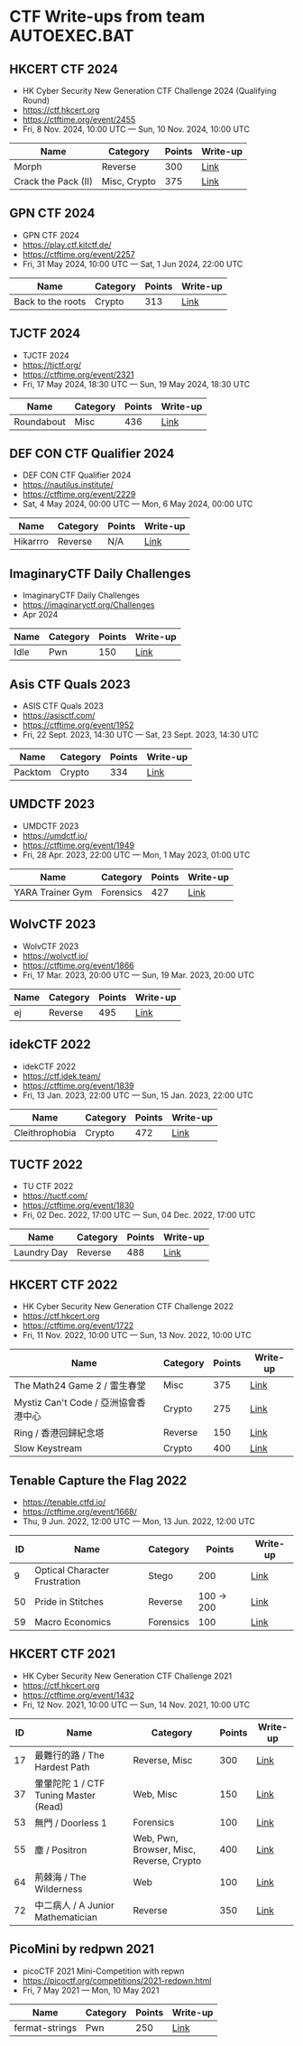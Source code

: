 # CTF Write-ups from team AUTOEXEC.BAT

## HKCERT CTF 2024

- HK Cyber Security New Generation CTF Challenge 2024 (Qualifying Round)
- https://ctf.hkcert.org
- https://ctftime.org/event/2455
- Fri, 8 Nov. 2024, 10:00 UTC — Sun, 10 Nov. 2024, 10:00 UTC

| Name | Category | Points | Write-up |
| --- | --- | --- | --- |
| Morph | Reverse | 300 | [Link](hkcertctf2024/morph/) |
| Crack the Pack (II) | Misc, Crypto | 375 | [Link](hkcertctf2024/crack-the-pack-2/) |

## GPN CTF 2024

- GPN CTF 2024
- https://play.ctf.kitctf.de/
- https://ctftime.org/event/2257
- Fri, 31 May 2024, 10:00 UTC — Sat, 1 Jun 2024, 22:00 UTC

| Name | Category | Points | Write-up |
| --- | --- | --- | --- |
| Back to the roots | Crypto | 313 | [Link](gpnctf2024/back-to-the-roots/) |

## TJCTF 2024

- TJCTF 2024
- https://tjctf.org/
- https://ctftime.org/event/2321
- Fri, 17 May 2024, 18:30 UTC — Sun, 19 May 2024, 18:30 UTC

| Name | Category | Points | Write-up |
| --- | --- | --- | --- |
| Roundabout | Misc | 436 | [Link](tjctf2024/roundabout/) |

## DEF CON CTF Qualifier 2024

- DEF CON CTF Qualifier 2024
- https://nautilus.institute/
- https://ctftime.org/event/2229
- Sat, 4 May 2024, 00:00 UTC — Mon, 6 May 2024, 00:00 UTC

| Name | Category | Points | Write-up |
| --- | --- | --- | --- |
| Hikarrro | Reverse | N/A | [Link](defconctf2024quals/hikarrro/) |

## ImaginaryCTF Daily Challenges

- ImaginaryCTF Daily Challenges
- https://imaginaryctf.org/Challenges
- Apr 2024

| Name | Category | Points | Write-up |
| --- | --- | --- | --- |
| Idle | Pwn | 150 | [Link](imaginaryctf-daily-challenges/idle/) |

## Asis CTF Quals 2023

- ASIS CTF Quals 2023
- https://asisctf.com/
- https://ctftime.org/event/1952
- Fri, 22 Sept. 2023, 14:30 UTC — Sat, 23 Sept. 2023, 14:30 UTC

| Name | Category | Points | Write-up |
| --- | --- | --- | --- |
| Packtom | Crypto | 334 | [Link](asisctfquals2023/packtom/) |

## UMDCTF 2023

- UMDCTF 2023
- https://umdctf.io/
- https://ctftime.org/event/1949
- Fri, 28 Apr. 2023, 22:00 UTC — Mon, 1 May 2023, 01:00 UTC

| Name | Category | Points | Write-up |
| --- | --- | --- | --- |
| YARA Trainer Gym | Forensics | 427 | [Link](umdctf2023/yara-trainer-gym/) |

## WolvCTF 2023

- WolvCTF 2023
- https://wolvctf.io/
- https://ctftime.org/event/1866
- Fri, 17 Mar. 2023, 20:00 UTC — Sun, 19 Mar. 2023, 20:00 UTC

| Name | Category | Points | Write-up |
| --- | --- | --- | --- |
| ej | Reverse | 495 | [Link](wolvctf2023/ej/) |

## idekCTF 2022

- idekCTF 2022
- https://ctf.idek.team/
- https://ctftime.org/event/1839
- Fri, 13 Jan. 2023, 22:00 UTC — Sun, 15 Jan. 2023, 22:00 UTC

| Name | Category | Points | Write-up |
| --- | --- | --- | --- |
| Cleithrophobia | Crypto | 472 | [Link](idek2022/cleithrophobia/) |

## TUCTF 2022

- TU CTF 2022
- https://tuctf.com/
- https://ctftime.org/event/1830
- Fri, 02 Dec. 2022, 17:00 UTC — Sun, 04 Dec. 2022, 17:00 UTC

| Name | Category | Points | Write-up |
| --- | --- | --- | --- |
| Laundry Day | Reverse | 488 | [Link](tuctf2022/laundry-day/) |

## HKCERT CTF 2022

- HK Cyber Security New Generation CTF Challenge 2022
- https://ctf.hkcert.org
- https://ctftime.org/event/1722
- Fri, 11 Nov. 2022, 10:00 UTC — Sun, 13 Nov. 2022, 10:00 UTC

| Name | Category | Points | Write-up |
| --- | --- | --- | --- |
| The Math24 Game 2 / 雷生春堂 | Misc | 375 | [Link](hkcertctf2022/the-math24-game-2/) |
| Mystiz Can't Code / 亞洲協會香港中心 | Crypto | 275 | [Link](hkcertctf2022/mystiz-cant-code/) |
| Ring / 香港回歸紀念塔 | Reverse | 150 | [Link](hkcertctf2022/ring/) |
| Slow Keystream | Crypto | 400 | [Link](hkcertctf2022/slow-keystream/) |

## Tenable Capture the Flag 2022

- https://tenable.ctfd.io/
- https://ctftime.org/event/1668/
- Thu, 9 Jun. 2022, 12:00 UTC — Mon, 13 Jun. 2022, 12:00 UTC

| ID | Name | Category | Points | Write-up |
| --- | --- | --- | --- | --- |
| 9 | Optical Character Frustration | Stego | 200 | [Link](tenable2022/9-optical-character-frustration/) |
| 50 | Pride in Stitches | Reverse | 100 -> 200 | [Link](tenable2022/50-pride-in-stitches/) |
| 59 | Macro Economics | Forensics | 100 | [Link](tenable2022/59-macro-economics/) |

## HKCERT CTF 2021

- HK Cyber Security New Generation CTF Challenge 2021
- https://ctf.hkcert.org
- https://ctftime.org/event/1432
- Fri, 12 Nov. 2021, 10:00 UTC — Sun, 14 Nov. 2021, 10:00 UTC

| ID | Name | Category | Points | Write-up |
| --- | --- | --- | --- | --- |
| 17 | 最難行的路 / The Hardest Path | Reverse, Misc | 300 | [Link](hkcertctf2021/17-the-hardest-path/) |
| 37 | 暈暈陀陀 1 / CTF Tuning Master (Read) | Web, Misc | 150 | [Link](hkcertctf2021/37-ctf-tuning-master-read/) |
| 53 | 無門 / Doorless 1 | Forensics | 100 | [Link](hkcertctf2021/53-doorless-1/) |
| 55 | 塵 / Positron | Web, Pwn, Browser, Misc, Reverse, Crypto | 400 | [Link](hkcertctf2021/55-positron/) |
| 64 | 荊棘海 / The Wilderness | Web | 100 | [Link](hkcertctf2021/64-the-wilderness/) |
| 72 | 中二病人 / A Junior Mathematician | Reverse | 350 | [Link](hkcertctf2021/72-a-junior-mathematician/) |

## PicoMini by redpwn 2021

- picoCTF 2021 Mini-Competition with repwn
- https://picoctf.org/competitions/2021-redpwn.html
- Fri, 7 May 2021 — Mon, 10 May 2021

| Name | Category | Points | Write-up |
| --- | --- | --- | --- |
| fermat-strings | Pwn | 250 | [Link](picominiredpwn2021/fermat-strings/) |
